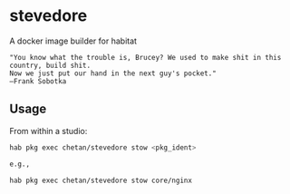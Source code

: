 # stevedore

A docker image builder for habitat

    "You know what the trouble is, Brucey? We used to make shit in this country, build shit. 
    Now we just put our hand in the next guy's pocket."
    ―Frank Sobotka

## Usage

From within a studio:

```sh
hab pkg exec chetan/stevedore stow <pkg_ident>

e.g.,

hab pkg exec chetan/stevedore stow core/nginx
```

